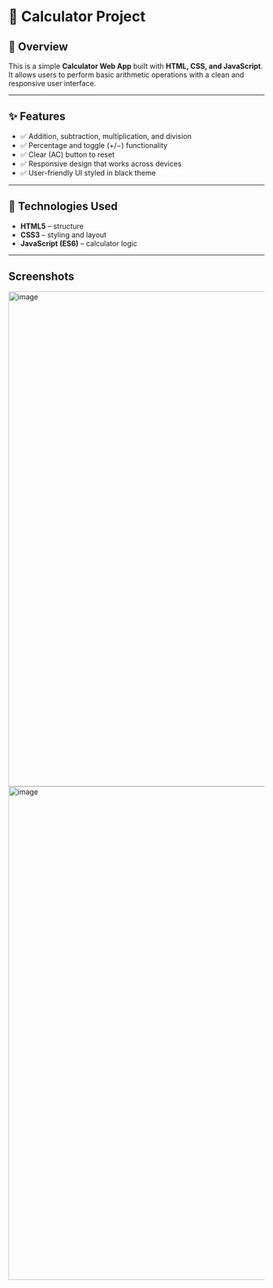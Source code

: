 # 🧮 Calculator Project  

## 📌 Overview  
This is a simple **Calculator Web App** built with **HTML, CSS, and JavaScript**.  
It allows users to perform basic arithmetic operations with a clean and responsive user interface.  

---

## ✨ Features  
- ✅ Addition, subtraction, multiplication, and division  
- ✅ Percentage and toggle (+/−) functionality  
- ✅ Clear (AC) button to reset  
- ✅ Responsive design that works across devices  
- ✅ User-friendly UI styled in black theme  

---

## 🚀 Technologies Used  
- **HTML5** – structure  
- **CSS3** – styling and layout  
- **JavaScript (ES6)** – calculator logic  

---

## Screenshots
<img width="1917" height="974" alt="image" src="https://github.com/user-attachments/assets/48a2d35e-b142-4114-9fea-5ff9236d0ac5" />
<img width="1919" height="971" alt="image" src="https://github.com/user-attachments/assets/9e892a39-23c4-4566-882b-39d18a544708" />

